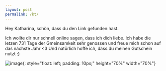 ```yaml
---
layout: post
permalink: /kt/
---
```


Hey Katharina, schön, dass du den Link gefunden hast.

Ich wollte dir nur schnell online sagen, dass ich dich liebe. Ich habe die letzen 731 Tage der Gmeinsamkeit sehr genossen und freue mich schon auf das nächste Jahr <3
Und natürlich hoffe ich, dass du meinen Gutschein nutzt :)

![image](/assets/IMG_4818@0.5x.jpg){: style="float: left; padding: 10px;"  height="70%" width="70%"}




